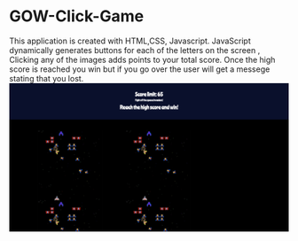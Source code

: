 # GOW-Click-Game
This application is created with HTML,CSS, Javascript. JavaScript dynamically generates buttons for each of the letters on the screen , Clicking any of the images adds points to your total score. Once the high score is reached you win but if you go over the user will get a messege stating that you lost. 
![](CSS/working.png)
